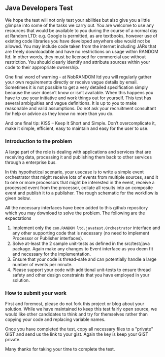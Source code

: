 
## Java Developers Test



We hope the test will not only test your abilities but also give you a little glimpse into some
of the tasks we carry out. You are welcome to use any resources that would be available to
you during the course of a normal day at Random LTD: e.g. Google is permitted, as are textbooks,
however use of existing code libraries you have developed anywhere else would not be
allowed. You may include code taken from the internet including JARs that are freely
downloadable and have no restrictions on usage within RANDOM ltd. In other words, they must be
licensed for commercial use without restriction. You should clearly identify and attribute
sources within your code to their appropriate ownership.

One final word of warning - at NobRANDOM ltd you will regularly gather your own requirements directly
or receive vague details by email. Sometimes it is not possible to get a very detailed
specification simply because the user doesn’t know or isn’t available. When this
happens you have to use your initiative and work things out for yourself. This test has several
ambiguities and vague definitions. It is up to you to make reasonable and valid assumptions.
Do not ask your recruitment consultant for help or advice as they know no more than you do.

And one final tip: KISS – Keep It Short and Simple. Don’t overcomplicate it, make it simple,
efficient, easy to maintain and easy for the user to use.

### Introduction to the problem

A large part of the role is dealing with applications and services that are receiving data,
processing it and publishing them back to other services through a enterprise bus.

In this hypothetical scenario, your usecase is to write a simple event orchestrator that might
receive lots of events from multiple sources, send it to one or more processors that might be
interested in the event, receive a processed event from the processor, collate all results
into an composite event and publish it to a publisher. The rough schematic for the workflow
is given below.


All the necessary interfaces have been added to this github repository which you may download
to solve the problem. The following are the expectations

1. Implement only the `com.RANDOM ltd.javatest.Orchestrator` interface and any other
supporting code that is necessary (no need to implement Processor or Publisher interfaces).
2. Solve at-least the 2 sample unit-tests as defined in the src/test/java package. Again
make any changes to Event interface as you deem fit and necessary for the implementation.
3. Ensure that your code is thread-safe and can potentially handle a large number of
events per minute.
4. Please support your code with additional unit-tests to ensure thread safety and other
design constraints that you have employed in your solution.

### How to submit your work

First and foremost, please do not fork this project or blog about your solution. While we have
maintained to keep this test fairly open source, we would like other candidates to think
and try for themselves rather than copying your code and replacing variable names.

Once you have completed the test, copy all necessary files to a "private" GIST and send us the
link to your gist. Again the key is keep your GIST private.

Many thanks for taking your time to complete the test.